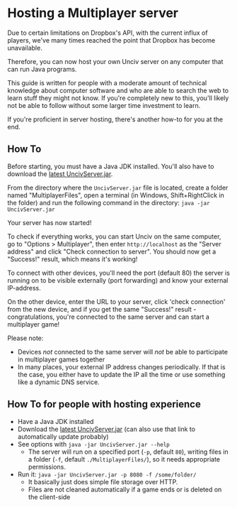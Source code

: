 # Hosting a Multiplayer server

Due to certain limitations on Dropbox's API, with the current influx of players, we've many times reached the point that Dropbox has become unavailable.

Therefore, you can now host your own Unciv server on any computer that can run Java programs.

This guide is written for people with a moderate amount of technical knowledge about computer software and who are able to search the web to learn stuff they might not know. If you're completely new to this, you'll likely not be able to follow without some larger time investment to learn.

If you're proficient in server hosting, there's another how-to for you at the end.

## How To

Before starting, you must have a Java JDK installed. You'll also have to download the [latest UncivServer.jar](https://github.com/yairm210/Unciv/releases/latest/download/UncivServer.jar).

From the directory where the `UncivServer.jar` file is located, create a folder named "MultiplayerFiles", open a terminal (in Windows, Shift+RightClick in the folder) and run the following command in the directory:
`java -jar UncivServer.jar`

Your server has now started!

To check if everything works, you can start Unciv on the same computer, go to "Options > Multiplayer", then enter `http://localhost` as the "Server address" and click "Check connection to server". You should now get a "Success!" result, which means it's working!

To connect with other devices, you'll need the port (default 80) the server is running on to be visible externally (port forwarding) and know your external IP-address.

On the other device, enter the URL to your server, click 'check connection' from the new device, and if you get the same "Success!" result - congratulations, you're connected to the same server and can start a multiplayer game!

Please note:
* Devices *not* connected to the same server will *not* be able to participate in multiplayer games together
* In many places, your external IP address changes periodically. If that is the case, you either have to update the IP all the time or use something like a dynamic DNS service.

## How To for people with hosting experience

* Have a Java JDK installed
* Download the [latest UncivServer.jar](https://github.com/yairm210/Unciv/releases/latest/download/UncivServer.jar) (can also use that link to automatically update probably)
* See options with `java -jar UncivServer.jar --help`
    * The server will run on a specified port (`-p`, default `80`), writing files in a folder (`-f`, default `./MultiplayerFiles/`), so it needs appropriate permissions.
* Run it: `java -jar UncivServer.jar -p 8080 -f /some/folder/`
    * It basically just does simple file storage over HTTP.
    * Files are not cleaned automatically if a game ends or is deleted on the client-side
